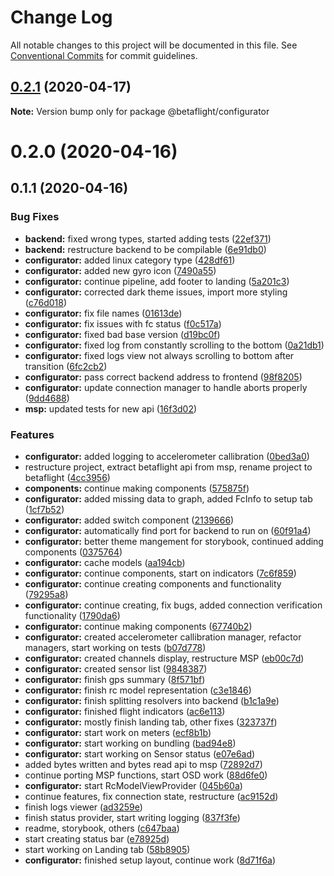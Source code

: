 # Change Log

All notable changes to this project will be documented in this file.
See [Conventional Commits](https://conventionalcommits.org) for commit guidelines.

## [0.2.1](https://github.com/freshollie/electron-configurator/compare/@betaflight/configurator@0.2.0...@betaflight/configurator@0.2.1) (2020-04-17)

**Note:** Version bump only for package @betaflight/configurator





# 0.2.0 (2020-04-16)



## 0.1.1 (2020-04-16)


### Bug Fixes

* **backend:** fixed wrong types, started adding tests ([22ef371](https://github.com/freshollie/electron-configurator/commit/22ef371b0243e0efb68d668a721032d535d580d5))
* **backend:** restructure backend to be compilable ([6e91db0](https://github.com/freshollie/electron-configurator/commit/6e91db06a1e54c1889073c7e8a97e00f857fb2fd))
* **configurator:** added linux category type ([428df61](https://github.com/freshollie/electron-configurator/commit/428df61a01c98489653f3b31822cab4d60a90494))
* **configurator:** added new gyro icon ([7490a55](https://github.com/freshollie/electron-configurator/commit/7490a55e6691d740ab9d2dc606a0c9e8c0b0efce))
* **configurator:** continue pipeline, add footer to landing ([5a201c3](https://github.com/freshollie/electron-configurator/commit/5a201c369a7ca3e980c5a99a995253fc2129255e))
* **configurator:** corrected dark theme issues, import more styling ([c76d018](https://github.com/freshollie/electron-configurator/commit/c76d018bae9c43da946e60c107094b63e22a9e19))
* **configurator:** fix file names ([01613de](https://github.com/freshollie/electron-configurator/commit/01613de1811738af26d89d04400584a8458ec43d))
* **configurator:** fix issues with fc status ([f0c517a](https://github.com/freshollie/electron-configurator/commit/f0c517a943b6a904c5322b6cfb6d575be38974f1))
* **configurator:** fixed bad base version ([d19bc0f](https://github.com/freshollie/electron-configurator/commit/d19bc0f4d90b21b3e0b315e5ff45740b8901876d))
* **configurator:** fixed log from constantly scrolling to the bottom ([0a21db1](https://github.com/freshollie/electron-configurator/commit/0a21db10df74ad7daa8f36929f3f0fdbeec2ae68))
* **configurator:** fixed logs view not always scrolling to bottom after transition ([6fc2cb2](https://github.com/freshollie/electron-configurator/commit/6fc2cb2fc4058fbcf83c1b79383a0bf0f9d035a8))
* **configurator:** pass correct backend address to frontend ([98f8205](https://github.com/freshollie/electron-configurator/commit/98f820594a16d864267eb55f54c6c15673c19726))
* **configurator:** update connection manager to handle aborts properly ([9dd4688](https://github.com/freshollie/electron-configurator/commit/9dd4688b6d34036e48b8ff6ef9acfcbd93fd0cd6))
* **msp:** updated tests for new api ([16f3d02](https://github.com/freshollie/electron-configurator/commit/16f3d027653f3ed8d877c2c08ccdc25c513b8278))


### Features

* **configurator:** added logging to accelerometer callibration ([0bed3a0](https://github.com/freshollie/electron-configurator/commit/0bed3a0dae2ea0c86d10c786ea972576f980e1e1))
* restructure project, extract betaflight api from msp, rename project to betaflight ([4cc3956](https://github.com/freshollie/electron-configurator/commit/4cc39561a28af15d75eadc64bdc025dbd664f8e5))
* **components:** continue making components ([575875f](https://github.com/freshollie/electron-configurator/commit/575875f0c2c4daafced963705a24d210e788df4d))
* **configurator:** added missing data to graph, added FcInfo to setup tab ([1cf7b52](https://github.com/freshollie/electron-configurator/commit/1cf7b5273d07fc9809d0d6dacc4acd4e188496c6))
* **configurator:** added switch component ([2139666](https://github.com/freshollie/electron-configurator/commit/2139666fe23e058d9fe34a5811b871fa1fb21bd5))
* **configurator:** automatically find port for backend to run on ([60f91a4](https://github.com/freshollie/electron-configurator/commit/60f91a4c46f4519e3b282ec1b877051059ed6c34))
* **configurator:** better theme mangement for storybook, continued adding components ([0375764](https://github.com/freshollie/electron-configurator/commit/0375764f250f894c2efe946303e43c69351c4b4a))
* **configurator:** cache models ([aa194cb](https://github.com/freshollie/electron-configurator/commit/aa194cbf97d9a71090b01f235b934abb6356fd25))
* **configurator:** continue components, start on indicators ([7c6f859](https://github.com/freshollie/electron-configurator/commit/7c6f859b0afae19c69f63b5348fdd0f7a5d81eda))
* **configurator:** continue creating components and functionality ([79295a8](https://github.com/freshollie/electron-configurator/commit/79295a8454c3ae1d46ae1f8ccc4d659b20cc9b66))
* **configurator:** continue creating, fix bugs, added connection verification functionality ([1790da6](https://github.com/freshollie/electron-configurator/commit/1790da62e535d909be2a691122621b583d3a6c68))
* **configurator:** continue making components ([67740b2](https://github.com/freshollie/electron-configurator/commit/67740b2f0238007b9a08d3ce76747d1f2f8be700))
* **configurator:** created accelerometer callibration manager, refactor managers, start working on tests ([b07d778](https://github.com/freshollie/electron-configurator/commit/b07d7785189bbf62a6cfdab148ed647028a3ed30))
* **configurator:** created channels display, restructure MSP ([eb00c7d](https://github.com/freshollie/electron-configurator/commit/eb00c7da4de2554335e0e80727c215e5eb783f39))
* **configurator:** created sensor list ([9848387](https://github.com/freshollie/electron-configurator/commit/98483877d1d2124799015370d5eea80dd9e82a3a))
* **configurator:** finish gps summary ([8f571bf](https://github.com/freshollie/electron-configurator/commit/8f571bfa245450e71d2a42dd995da7175dd0459f))
* **configurator:** finish rc model representation ([c3e1846](https://github.com/freshollie/electron-configurator/commit/c3e1846f71edf31a694b5a9a4a02b47a3157f6c5))
* **configurator:** finish splitting resolvers into backend ([b1c1a9e](https://github.com/freshollie/electron-configurator/commit/b1c1a9efb0558fd48aafa3a013cb4a11646bb687))
* **configurator:** finished flight indicators ([ac6e113](https://github.com/freshollie/electron-configurator/commit/ac6e113e7c4aab7aa01199b460ba1d8b63a85944))
* **configurator:** mostly finish landing tab, other fixes ([323737f](https://github.com/freshollie/electron-configurator/commit/323737f66be346a41964b78dde81df6260c4d845))
* **configurator:** start work on meters ([ecf8b1b](https://github.com/freshollie/electron-configurator/commit/ecf8b1bb20350526c52f38dd987d17f95368c74f))
* **configurator:** start working on bundling ([bad94e8](https://github.com/freshollie/electron-configurator/commit/bad94e8c879aba7ff39e0ff37140b83344f2bec5))
* **configurator:** start working on Sensor status ([e07e6ad](https://github.com/freshollie/electron-configurator/commit/e07e6ade865115fb6226a07dd2ef512e8226372a))
* added bytes written and bytes read api to msp ([72892d7](https://github.com/freshollie/electron-configurator/commit/72892d7de9868b9341c87566d42ab83f56d33234))
* continue porting MSP functions, start OSD work ([88d6fe0](https://github.com/freshollie/electron-configurator/commit/88d6fe07f2025ea887063502b39c1e9f500a2645))
* **configurator:** start RcModelViewProvider ([045b60a](https://github.com/freshollie/electron-configurator/commit/045b60a3d6e9f7a43042bbeeec11d669309bddf6))
* continue features, fix connection state, restructure ([ac9152d](https://github.com/freshollie/electron-configurator/commit/ac9152d7b67de63cb01ef4c717b2230bd85c3b2e))
* finish logs viewer ([ad3259e](https://github.com/freshollie/electron-configurator/commit/ad3259ec80bd3ebb2a8eaa7afdb8c509a6f10896))
* finish status provider, start writing logging ([837f3fe](https://github.com/freshollie/electron-configurator/commit/837f3fe4f3b6853f48afed673d83439dc1f4843a))
* readme, storybook, others ([c647baa](https://github.com/freshollie/electron-configurator/commit/c647baaddf16fd8f9f34a572151130c4ba35baf2))
* start creating status bar ([e78925d](https://github.com/freshollie/electron-configurator/commit/e78925d9404279c882bd68666b3e17aeb793743b))
* start working on Landing tab ([58b8905](https://github.com/freshollie/electron-configurator/commit/58b8905d7b9903b662389828c6e751940ae12721))
* **configurator:** finished setup layout, continue work ([8d71f6a](https://github.com/freshollie/electron-configurator/commit/8d71f6ae2c397bf743dde8ddddc1c64048ef1c9e))
